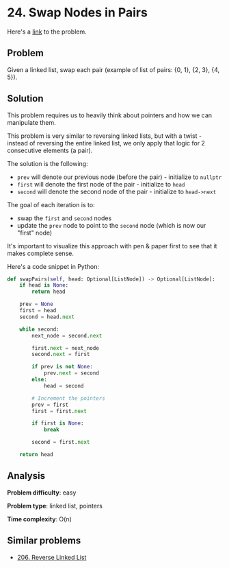 # 24. Swap Nodes in Pairs

Here's a [link](https://leetcode.com/problems/swap-nodes-in-pairs/) to the problem.

## Problem

Given a linked list, swap each pair (example of list of pairs: {0, 1}, {2, 3}, {4, 5}).

## Solution

This problem requires us to heavily think about pointers and how we can manipulate them.

This problem is very similar to reversing linked lists, but with a twist - instead of reversing the entire linked list, we only apply that logic for 2 consecutive elements (a pair).

The solution is the following:
- `prev` will denote our previous node (before the pair) - initialize to `nullptr`
- `first` will denote the first node of the pair - initialize to `head`
- `second` will denote the second node of the pair - initialize to `head->next`

The goal of each iteration is to:
- swap the `first` and `second` nodes
- update the `prev` node to point to the `second` node (which is now our "first" node)

It's important to visualize this approach with pen & paper first to see that it makes complete sense.

Here's a code snippet in Python:

```Python
def swapPairs(self, head: Optional[ListNode]) -> Optional[ListNode]:
    if head is None:
        return head

    prev = None
    first = head
    second = head.next

    while second:
        next_node = second.next

        first.next = next_node
        second.next = first

        if prev is not None:
            prev.next = second
        else:
            head = second

        # Increment the pointers
        prev = first
        first = first.next

        if first is None:
            break

        second = first.next

    return head
```

## Analysis

**Problem difficulty**: easy

**Problem type**: linked list, pointers

**Time complexity**: O(n)

## Similar problems

- [206. Reverse Linked List](https://leetcode.com/problems/reverse-linked-list/description/)
